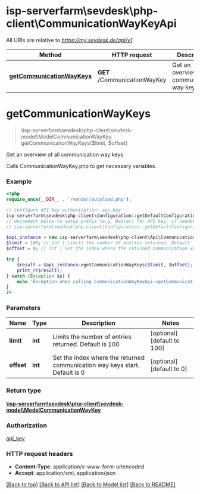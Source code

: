 # isp-serverfarm\sevdesk\php-client\CommunicationWayKeyApi

All URIs are relative to *https://my.sevdesk.de/api/v1*

Method | HTTP request | Description
------------- | ------------- | -------------
[**getCommunicationWayKeys**](CommunicationWayKeyApi.md#getCommunicationWayKeys) | **GET** /CommunicationWayKey | Get an overview of all communication way keys


# **getCommunicationWayKeys**
> \isp-serverfarm\sevdesk\php-client\sevdesk-model\ModelCommunicationWayKey getCommunicationWayKeys($limit, $offset)

Get an overview of all communication way keys

Calls CommunicationWayKey.php to get necessary variables.

### Example
```php
<?php
require_once(__DIR__ . '/vendor/autoload.php');

// Configure API key authorization: api_key
isp-serverfarm\sevdesk\php-client\Configuration::getDefaultConfiguration()->setApiKey('token', 'YOUR_API_KEY');
// Uncomment below to setup prefix (e.g. Bearer) for API key, if needed
// isp-serverfarm\sevdesk\php-client\Configuration::getDefaultConfiguration()->setApiKeyPrefix('token', 'Bearer');

$api_instance = new isp-serverfarm\sevdesk\php-client\Api\CommunicationWayKeyApi();
$limit = 100; // int | Limits the number of entries returned. Default is 100
$offset = 0; // int | Set the index where the returned communication way keys start. Default is 0

try {
    $result = $api_instance->getCommunicationWayKeys($limit, $offset);
    print_r($result);
} catch (Exception $e) {
    echo 'Exception when calling CommunicationWayKeyApi->getCommunicationWayKeys: ', $e->getMessage(), PHP_EOL;
}
?>
```

### Parameters

Name | Type | Description  | Notes
------------- | ------------- | ------------- | -------------
 **limit** | **int**| Limits the number of entries returned. Default is 100 | [optional] [default to 100]
 **offset** | **int**| Set the index where the returned communication way keys start. Default is 0 | [optional] [default to 0]

### Return type

[**\isp-serverfarm\sevdesk\php-client\sevdesk-model\ModelCommunicationWayKey**](../Model/ModelCommunicationWayKey.md)

### Authorization

[api_key](../../README.md#api_key)

### HTTP request headers

 - **Content-Type**: application/x-www-form-urlencoded
 - **Accept**: application/xml, application/json

[[Back to top]](#) [[Back to API list]](../../README.md#documentation-for-api-endpoints) [[Back to Model list]](../../README.md#documentation-for-models) [[Back to README]](../../README.md)

